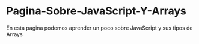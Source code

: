 # Pagina-Sobre-JavaScript-Y-Arrays
En esta pagina podemos aprender un poco sobre JavaScript y sus tipos de Arrays
